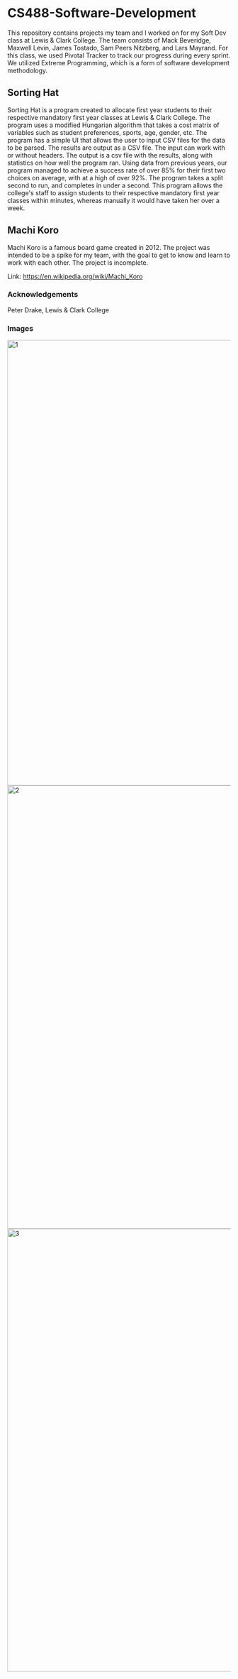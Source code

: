 # CS488-Software-Development
This repository contains projects my team and I worked on for my Soft Dev class at Lewis &amp; Clark College. The team consists of Mack Beveridge, Maxwell Levin, James Tostado, Sam Peers Nitzberg, and Lars Mayrand. For this class, we used Pivotal Tracker to track our progress during every sprint. We utilized Extreme Programming, which is a form of software development methodology.

## Sorting Hat
Sorting Hat is a program created to allocate first year students to their respective mandatory first year classes at Lewis & Clark College.
The program uses a modified Hungarian algorithm that takes a cost matrix of variables such as student preferences, sports, age, gender, etc.
The program has a simple UI that allows the user to input CSV files for the data to be parsed. The results are output as a CSV file. The input can work with or without headers. 
The output is a csv file with the results, along with statistics on how well the program ran. Using data from previous years, our program managed to achieve a success rate of over 85% for their first two choices on average, with at a high of over 92%.
The program takes a split second to run, and completes in under a second.
This program allows the college's staff to assign students to their respective mandatory first year classes within minutes, whereas manually it would have taken her over a week. 

## Machi Koro
Machi Koro is a famous board game created in 2012. The project was intended to be a spike for my team, with the goal to get to know and learn to work with each other.
The project is incomplete.

Link: https://en.wikipedia.org/wiki/Machi_Koro

### Acknowledgements
Peter Drake, Lewis &amp; Clark College

### Images
<img width="1004" alt="1" src="https://user-images.githubusercontent.com/25356323/42296514-92cb9c5e-7fab-11e8-82c6-c2bdcac5e9f7.png">
<img width="999" alt="2" src="https://user-images.githubusercontent.com/25356323/42296515-92ef253e-7fab-11e8-8374-0aaade06e466.png">
<img width="998" alt="3" src="https://user-images.githubusercontent.com/25356323/42296516-9303bf9e-7fab-11e8-962b-42f06dead0dc.png">
